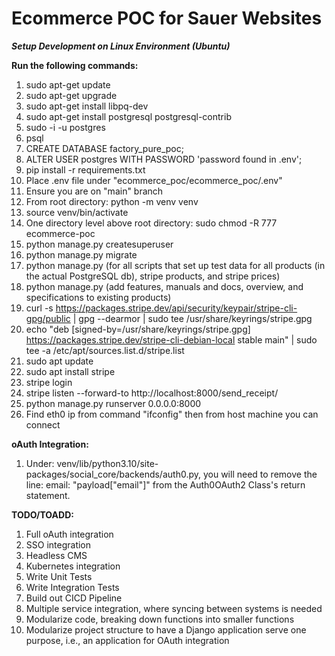 # Ecommerce POC for Sauer Websites

***Setup Development on Linux Environment (Ubuntu)***

**Run the following commands:**
1. sudo apt-get update
2. sudo apt-get upgrade
3. sudo apt-get install libpq-dev
4. sudo apt-get install postgresql postgresql-contrib
5. sudo -i -u postgres
6. psql
7. CREATE DATABASE factory_pure_poc;
8. ALTER USER postgres WITH PASSWORD 'password found in .env';
9. pip install -r requirements.txt
10. Place .env file under "ecommerce_poc/ecommerce_poc/.env"
11. Ensure you are on "main" branch
12. From root directory: python -m venv venv
13. source venv/bin/activate
14. One directory level above root directory: sudo chmod -R 777 ecommerce-poc
15. python manage.py createsuperuser
16. python manage.py migrate
17. python manage.py (for all scripts that set up test data for all products (in the actual PostgreSQL db), stripe products, and stripe prices)
18. python manage.py (add features, manuals and docs, overview, and specifications to existing products)
19. curl -s https://packages.stripe.dev/api/security/keypair/stripe-cli-gpg/public | gpg --dearmor | sudo tee /usr/share/keyrings/stripe.gpg
20. echo "deb [signed-by=/usr/share/keyrings/stripe.gpg] https://packages.stripe.dev/stripe-cli-debian-local stable main" | sudo tee -a /etc/apt/sources.list.d/stripe.list
21. sudo apt update
22. sudo apt install stripe
23. stripe login
24. stripe listen --forward-to http://localhost:8000/send_receipt/
25. python manage.py runserver 0.0.0.0:8000
26. Find eth0 ip from command "ifconfig" then from host machine you can connect

**oAuth Integration:**

1. Under: venv/lib/python3.10/site-packages/social_core/backends/auth0.py, you will need to remove the line: email: "payload["email"]" from the Auth0OAuth2 Class's return statement.

**TODO/TOADD:**
1. Full oAuth integration
2. SSO integration
3. Headless CMS
4. Kubernetes integration
5. Write Unit Tests
6. Write Integration Tests
7. Build out CICD Pipeline
8. Multiple service integration, where syncing between systems is needed
9. Modularize code, breaking down functions into smaller functions
10. Modularize project structure to have a Django application serve one purpose, i.e., an application for OAuth integration
